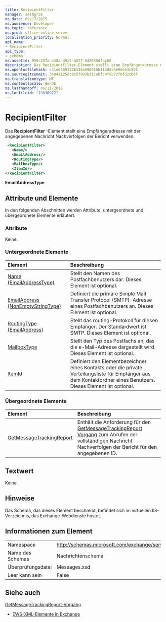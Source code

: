 ```yaml
---
title: RecipientFilter
manager: sethgros
ms.date: 09/17/2015
ms.audience: Developer
ms.topic: reference
ms.prod: office-online-server
localization_priority: Normal
api_name:
- RecipientFilter
api_type:
- schema
ms.assetid: 956c287a-a38a-49a7-a877-6d2088dfbc06
description: Das RecipientFilter-Element stellt eine Empfängeradresse mit der angegebenen Nachricht Nachverfolgen der Bericht verwenden.
ms.openlocfilehash: c31ed469132b110a690416b112d5e4e96e44c501
ms.sourcegitcommit: 34041125dc8c5f993b21cebfc4f8b72f0fd2cb6f
ms.translationtype: MT
ms.contentlocale: de-DE
ms.lasthandoff: 06/11/2018
ms.locfileid: "19830972"
---
```

# <a name="recipientfilter"></a>RecipientFilter

Das **RecipientFilter** -Element stellt eine Empfängeradresse mit der angegebenen Nachricht Nachverfolgen der Bericht verwenden. 
  
```XML
 <RecipientFilter>
   <Name/>
   <EmailAddress/>
   <RoutingType/>
   <MailboxType/>
   <ItemId/>
</RecipientFilter>
```

 **EmailAddressType**
## <a name="attributes-and-elements"></a>Attribute und Elemente

In den folgenden Abschnitten werden Attribute, untergeordnete und übergeordnete Elemente erläutert.
  
### <a name="attributes"></a>Attribute

Keine.
  
### <a name="child-elements"></a>Untergeordnete Elemente

|**Element**|**Beschreibung**|
|:-----|:-----|
|[Name (EmailAddressType)](name-emailaddresstype.md) <br/> |Stellt den Namen des Postfachbenutzers dar. Dieses Element ist optional.  <br/> |
|[EmailAddress (NonEmptyStringType)](emailaddress-nonemptystringtype.md) <br/> |Definiert die primäre Simple Mail Transfer Protocol (SMTP)-Adresse eines Postfachbenutzers an. Dieses Element ist optional.  <br/> |
|[RoutingType (EmailAddress)](routingtype-emailaddress.md) <br/> |Stellt das routing-Protokoll für diesen Empfänger. Der Standardwert ist SMTP. Dieses Element ist optional.  <br/> |
|[MailboxType](mailboxtype.md) <br/> |Stellt den Typ des Postfachs an, das die e-Mail-Adresse dargestellt wird. Dieses Element ist optional.  <br/> |
|[ItemId](itemid.md) <br/> |Definiert den Elementbezeichner eines Kontakts oder die private Verteilungsliste für Empfänger aus dem Kontaktordner eines Benutzers. Dieses Element ist optional.  <br/> |
   
### <a name="parent-elements"></a>Übergeordnete Elemente

|**Element**|**Beschreibung**|
|:-----|:-----|
|[GetMessageTrackingReport](getmessagetrackingreport.md) <br/> |Enthält die Anforderung für den [GetMessageTrackingReport Vorgang](getmessagetrackingreport-operation.md) zum Abrufen der vollständigen Nachricht Nachverfolgen der Bericht für den angegebenen ID.  <br/> |
   
## <a name="text-value"></a>Textwert

Keine.
  
## <a name="remarks"></a>Hinweise

Das Schema, das dieses Element beschreibt, befindet sich im virtuellen IIS-Verzeichnis, das Exchange-Webdienste hostet.
  
## <a name="element-information"></a>Informationen zum Element

|||
|:-----|:-----|
|Namespace  <br/> |http://schemas.microsoft.com/exchange/services/2006/messages  <br/> |
|Name des Schemas  <br/> |Nachrichtenschema  <br/> |
|Überprüfungsdatei  <br/> |Messages.xsd  <br/> |
|Leer kann sein  <br/> |False  <br/> |
   
## <a name="see-also"></a>Siehe auch



[GetMessageTrackingReport-Vorgang](getmessagetrackingreport-operation.md)


- [EWS-XML-Elemente in Exchange](ews-xml-elements-in-exchange.md)

